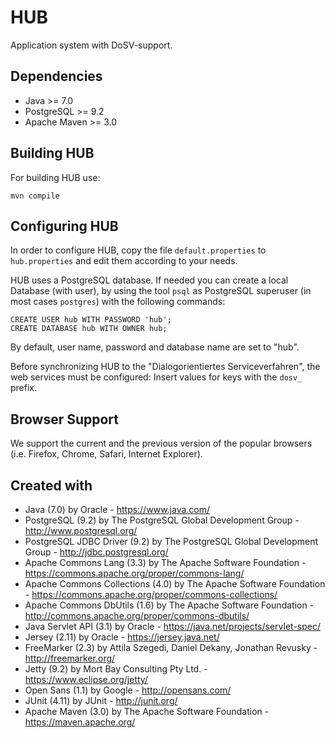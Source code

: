 HUB
===

Application system with DoSV-support.

Dependencies
------------

 * Java         >= 7.0
 * PostgreSQL   >= 9.2
 * Apache Maven >= 3.0

Building HUB
------------

For building HUB use:

    mvn compile

Configuring HUB
---------------

In order to configure HUB, copy the file `default.properties` to `hub.properties` and edit
them according to your needs.

HUB uses a PostgreSQL database. If needed you can create a local Database (with user), by
using the tool `psql` as PostgreSQL superuser (in most cases `postgres`) with the
following commands:

    CREATE USER hub WITH PASSWORD 'hub';
    CREATE DATABASE hub WITH OWNER hub;

By default, user name, password and database name are set to "hub".

Before synchronizing HUB to the "Dialogorientiertes Serviceverfahren", the web services
must be configured: Insert values for keys with the `dosv_` prefix.

Browser Support
---------------

We support the current and the previous version of the popular browsers (i.e. Firefox,
Chrome, Safari, Internet Explorer).

Created with
------------

 * Java (7.0) by Oracle - https://www.java.com/
 * PostgreSQL (9.2) by The PostgreSQL Global Development Group -
   http://www.postgresql.org/
 * PostgreSQL JDBC Driver (9.2) by The PostgreSQL Global Development Group -
   http://jdbc.postgresql.org/
 * Apache Commons Lang (3.3) by The Apache Software Foundation -
   https://commons.apache.org/proper/commons-lang/
 * Apache Commons Collections (4.0) by The Apache Software Foundation -
   https://commons.apache.org/proper/commons-collections/
 * Apache Commons DbUtils (1.6) by The Apache Software Foundation -
   http://commons.apache.org/proper/commons-dbutils/
 * Java Servlet API (3.1) by Oracle - https://java.net/projects/servlet-spec/
 * Jersey (2.11) by Oracle - https://jersey.java.net/
 * FreeMarker (2.3) by Attila Szegedi, Daniel Dekany, Jonathan Revusky -
   http://freemarker.org/
 * Jetty (9.2) by Mort Bay Consulting Pty Ltd. - https://www.eclipse.org/jetty/
 * Open Sans (1.1) by Google - http://opensans.com/
 * JUnit (4.11) by JUnit - http://junit.org/
 * Apache Maven (3.0) by The Apache Software Foundation - https://maven.apache.org/
